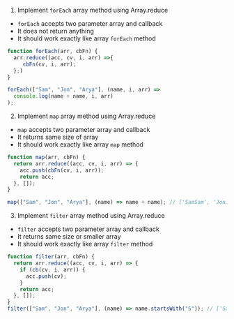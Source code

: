 1. Implement `forEach` array method using Array.reduce

- `forEach` accepts two parameter array and callback
- It does not return anything
- It should work exactly like array `forEach` method

```js
function forEach(arr, cbFn) {
  arr.reduce((acc, cv, i, arr) =>{
     cbFn(cv, i, arr);
  };)
}

forEach(["Sam", "Jon", "Arya"], (name, i, arr) =>
  console.log(name + name, i, arr)
);
```

2. Implement `map` array method using Array.reduce

- `map` accepts two parameter array and callback
- It returns same size of array
- It should work exactly like array `map` method

```js
function map(arr, cbFn) {
  return arr.reduce((acc, cv, i, arr) => {
    acc.push(cbFn(cv, i, arr));
    return acc;
  }, []);
}

map(["Sam", "Jon", "Arya"], (name) => name + name); // ['SamSam', 'JonJon', 'AryaArya']
```

3. Implement `filter` array method using Array.reduce

- `filter` accepts two parameter array and callback
- It returns same size or smaller array
- It should work exactly like array `filter` method

```js
function filter(arr, cbFn) {
  return arr.reduce((acc, cv, i, arr) => {
    if (cb(cv, i, arr)) {
      acc.push(cv);
    }
    return acc;
  }, []);
}
filter(["Sam", "Jon", "Arya"], (name) => name.startsWith("S")); // ['Sam']
```
